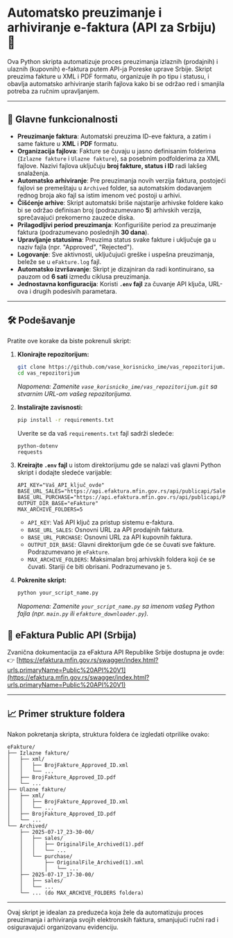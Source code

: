 # Automatsko preuzimanje i arhiviranje e-faktura (API za Srbiju) 🧾

Ova Python skripta automatizuje proces preuzimanja izlaznih (prodajnih) i ulaznih (kupovnih) e-faktura putem API-ja Poreske uprave Srbije. Skript preuzima fakture u XML i PDF formatu, organizuje ih po tipu i statusu, i obavlja automatsko arhiviranje starih fajlova kako bi se održao red i smanjila potreba za ručnim upravljanjem.

-----

## 🚀 Glavne funkcionalnosti

  * **Preuzimanje faktura**: Automatski preuzima ID-eve faktura, a zatim i same fakture u **XML** i **PDF** formatu.
  * **Organizacija fajlova**: Fakture se čuvaju u jasno definisanim folderima (`Izlazne fakture` i `Ulazne fakture`), sa posebnim podfolderima za XML fajlove. Nazivi fajlova uključuju **broj fakture, status i ID** radi lakšeg snalaženja.
  * **Automatsko arhiviranje**: Pre preuzimanja novih verzija faktura, postojeći fajlovi se premeštaju u `Archived` folder, sa automatskim dodavanjem rednog broja ako fajl sa istim imenom već postoji u arhivi.
  * **Čišćenje arhive**: Skript automatski briše najstarije arhivske foldere kako bi se održao definisan broj (podrazumevano **5**) arhivskih verzija, sprečavajući prekomerno zauzeće diska.
  * **Prilagodljivi period preuzimanja**: Konfigurišite period za preuzimanje faktura (podrazumevano poslednjih **30 dana**).
  * **Upravljanje statusima**: Preuzima status svake fakture i uključuje ga u naziv fajla (npr. "Approved", "Rejected").
  * **Logovanje**: Sve aktivnosti, uključujući greške i uspešna preuzimanja, beleže se u `eFakture.log` fajl.
  * **Automatsko izvršavanje**: Skript je dizajniran da radi kontinuirano, sa pauzom od **6 sati** između ciklusa preuzimanja.
  * **Jednostavna konfiguracija**: Koristi **`.env` fajl** za čuvanje API ključa, URL-ova i drugih podesivih parametara.

-----

## 🛠️ Podešavanje

Pratite ove korake da biste pokrenuli skript:

1.  **Klonirajte repozitorijum:**

    ```bash
    git clone https://github.com/vase_korisnicko_ime/vas_repozitorijum.git
    cd vas_repozitorijum
    ```

    *Napomena: Zamenite `vase_korisnicko_ime/vas_repozitorijum.git` sa stvarnim URL-om vašeg repozitorijuma.*

2.  **Instalirajte zavisnosti:**

    ```bash
    pip install -r requirements.txt
    ```

    Uverite se da vaš `requirements.txt` fajl sadrži sledeće:

    ```
    python-dotenv
    requests
    ```

3.  **Kreirajte `.env` fajl** u istom direktorijumu gde se nalazi vaš glavni Python skript i dodajte sledeće varijable:

    ```
    API_KEY="Vaš_API_ključ_ovde"
    BASE_URL_SALES="https://api.efaktura.mfin.gov.rs/api/publicapi/SalesInvoices"
    BASE_URL_PURCHASE="https://api.efaktura.mfin.gov.rs/api/publicapi/PurchaseInvoices"
    OUTPUT_DIR_BASE="eFakture"
    MAX_ARCHIVE_FOLDERS=5
    ```

      * `API_KEY`: Vaš API ključ za pristup sistemu e-faktura.
      * `BASE_URL_SALES`: Osnovni URL za API prodajnih faktura.
      * `BASE_URL_PURCHASE`: Osnovni URL za API kupovnih faktura.
      * `OUTPUT_DIR_BASE`: Glavni direktorijum gde će se čuvati sve fakture. Podrazumevano je `eFakture`.
      * `MAX_ARCHIVE_FOLDERS`: Maksimalan broj arhivskih foldera koji će se čuvati. Stariji će biti obrisani. Podrazumevano je `5`.

4.  **Pokrenite skript:**

    ```bash
    python your_script_name.py
    ```

    *Napomena: Zamenite `your_script_name.py` sa imenom vašeg Python fajla (npr. `main.py` ili `efakture_downloader.py`).*


## 📄 eFaktura Public API (Srbija)

Zvanična dokumentacija za eFaktura API Republike Srbije dostupna je ovde:  
👉 [https://efaktura.mfin.gov.rs/swagger/index.html?urls.primaryName=Public%20API%20V1](https://efaktura.mfin.gov.rs/swagger/index.html?urls.primaryName=Public%20API%20V1)


-----

## 📈 Primer strukture foldera

Nakon pokretanja skripta, struktura foldera će izgledati otprilike ovako:

```
eFakture/
├── Izlazne fakture/
│   ├── xml/
│   │   ├── BrojFakture_Approved_ID.xml
│   │   └── ...
│   ├── BrojFakture_Approved_ID.pdf
│   └── ...
├── Ulazne fakture/
│   ├── xml/
│   │   ├── BrojFakture_Approved_ID.xml
│   │   └── ...
│   ├── BrojFakture_Approved_ID.pdf
│   └── ...
└── Archived/
    ├── 2025-07-17_23-30-00/
    │   ├── sales/
    │   │   ├── OriginalFile_Archived(1).pdf
    │   │   └── ...
    │   └── purchase/
    │       ├── OriginalFile_Archived(1).xml
    │       │   └── ...
    ├── 2025-07-17_17-30-00/
    │   ├── sales/
    │   └── ...
    └── ... (do MAX_ARCHIVE_FOLDERS foldera)
```

-----

Ovaj skript je idealan za preduzeća koja žele da automatizuju proces preuzimanja i arhiviranja svojih elektronskih faktura, smanjujući ručni rad i osiguravajući organizovanu evidenciju.
